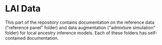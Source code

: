 # LAI Data

This part of the repository contains documentation on the reference data ("reference panel" folder) and data augmentation ("admixture simulation" folder) for local ancestry inference models. Each of these folders has self-contained documentation.
